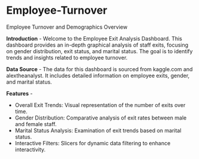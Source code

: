 # Employee-Turnover
Employee Turnover and Demographics Overview

**Introduction** - Welcome to the Employee Exit Analysis Dashboard. This dashboard provides an in-depth graphical analysis of staff exits, focusing on gender distribution, exit status, and marital status. The goal is to identify trends and insights related to employee turnover.

**Data Source** - The data for this dashboard is sourced from kaggle.com and alextheanalyst. It includes detailed information on employee exits, gender, and marital status.

**Features** - 
- Overall Exit Trends: Visual representation of the number of exits over time.
- Gender Distribution: Comparative analysis of exit rates between male and female staff.
- Marital Status Analysis: Examination of exit trends based on marital status.
- Interactive Filters: Slicers for dynamic data filtering to enhance interactivity.
  
